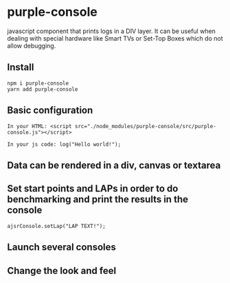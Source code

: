 # purple-console

javascript component that prints logs in a DIV layer. It can be useful when dealing with special hardware like Smart TVs or Set-Top Boxes which do not allow debugging.

## Install

    npm i purple-console
    yarn add purple-console

## Basic configuration

    In your HTML: <script src="./node_modules/purple-console/src/purple-console.js"></script>

    In your js code: log("Hello world!");

## Data can be rendered in a div, canvas or textarea

## Set start points and LAPs in order to do benchmarking and print the results in the console

    ajsrConsole.setLap("LAP TEXT!");

## Launch several consoles

## Change the look and feel
